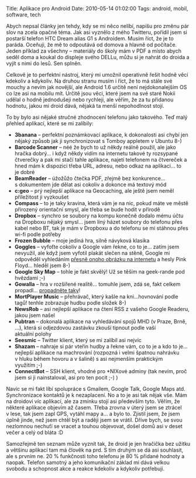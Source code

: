 Title: Aplikace pro Android
Date: 2010-05-14 01:02:00
Tags: android, mobil, software, tech

Abych nepsal články jen tehdy, kdy se mi něco nelíbí, napíšu pro
změnu pár slov na zcela opačné téma. Jak asi vyznělo z mého
Twitteru, pořídil jsem si postarší telefon HTC Dream alias G1
s Androidem. Musím říct, že je to paráda. Oceňuji, že mě to
odpoutává od domova a hlavně od počítače. Jeden příklad za
všechny – materiály do školy mám v PDF a místo abych seděl doma a
koukal do displeje svého DELLu, můžu si je nahrát do droida a vyjít
s nimi do lesů. Sen splněn.

Celkově je to perfektní nástroj, který mi umožnil operativně řešit
hodně věcí kdekoliv a kdykoliv. Na druhou stranu musím i říct, že
to má stále své mouchy a nevím jak novější, ale Android 1.6 určitě
není nejdokonalejším OS co lze asi na mobilu mít. Určitě jsou věci,
které jsem na své staré Nokii udělal o hodně jednodušeji nebo
rychleji, ale věřím, že za tu přidanou hodnotu, jakou mi droid
dává, nějaká ta menší nepohodlnost stojí.

To by bylo asi nějaké stručné zhodnocení telefonu jako takového.
Teď malý přehled aplikací, které se mi zalíbily:

-   **3banana** – perfektní poznámkovací aplikace, k dokonalosti
    asi chybí jen nějaký způsob jak ji synchronizovat s Tomboy appletem
    v Ubuntu 8-)
-   **Barcode Scanner** – néé že bych to už někdy reálně použil,
    ale jako hračka dobrý… i když někdy vidím na internetu takové ty
    rozsypané čtverečky a pak mi stačí tahle aplikace, najetí telefonem
    na čtvereček a hned mám k dispozici třeba URL, adresu, nebo odkaz
    na aplikaci… to je dobré
-   **BeamReader** – úžožůžo čtečka PDF, zřejmě bez konkurence…
    s dokumentem jde dělat asi cokoliv a dokonce má textový mód
-   **c:geo** – prý nejlepší aplikace na Geocaching, ale ještě jsem
    neměl příležitost ji vyzkoušet
-   **Compass** – to je taky kravina, která vám je na nic, pokud
    máte ve městě přirozený orientační smysl, ale třeba se bude hodit
    v přírodě
-   **Dropbox** – synchro se soubory na kompu konečně dodalo mému
    účtu na Dropboxu nějaký smysl… jsem líný házet soubory do telefonu
    přes kabel nebo BT, tak je mám v Dropboxu a do telefonu se mi
    stáhnou přes wi-fi podle potřeby
-   **Frozen Bubble** – moje jediná hra, silně návyková klasika
-   **Goggles** – vyfoťte cokoliv a Google vám řekne, co to je…
    zatím jsem nevyužil, ale když jsem vyfotil plakát slečen na stěně,
    Google mi odpověděl vyhledáním
    [přesně onoho obrázku na internetu](http://www.google.cz/images?q=pink+floyd+girls)
    a hesly Pink Floyd… hleděl jsem 8-)
-   **Google Sky Map** – tohle je fakt skvělý! Už se těším na
    geek-rande pod hvězdami ;-)
-   **Gowalla** – hra v rozšířené realitě… tomuhle jsem, zdá se,
    fakt celkem propadl…
    [propadněte taky](http://met.blog.root.cz/2010/05/05/pojdte-hrat-gowallu/)!
-   **MortPlayer Music** – přehrávač, který kašle na kni…hovnování
    podle tagů! tenhle zobrazuje hudbu podle složek 8-)
-   **NewsRob** – asi nejlepší aplikace na čtení RSS z vašeho
    Google Readeru, jakou jsem našel
-   **Pubtran** – dokonalá aplikace na vyhledávání spojů MHD
    (v Praze, Brně, …), která si odjezdovou zastávku zkouší tipnout
    podle vaší aktuální polohy
-   **Seesmic** – Twitter klient, který se mi zalíbil asi nejvíc
-   **Shazam** – nahraje si pár vteřin hudby a řekne vám, co to je
    a kdo to je… nejlepší aplikace na machrování (rozpozná i velmi
    špatnou nahrávku v hluku během hovoru a v šalině) s asi nejmenším
    praktickým využitím ;-)
-   **ConnectBot** – SSH klient, vhodné pro \*NIXové adminy (tak
    nevím, proč jsem si ji nainstaloval, asi pro ten pocit ;-) )

Navíc se mi fakt líbí spolupráce s Gmailem, Google Talk, Google
Maps atd. Synchronizace kontaktů je k nezaplacení. No a to je asi
tak nějak vše. Mám na droidovi víc aplikací, ale za zmínku stojí
asi především tyto. Věřím, že některé aplikace objevím až časem.
Třeba zrovna v úterý jsem se ztrácel v lese, tak jsem zapl GPS,
vytáhl mapy a… a bylo to. Zjistil jsem, že jsem úplně jinde, než
jsem chtěl být a raději jsem se vrátil. Dříve bych, se svou
nezlomnou nechuťí se vracet a touhou objevovat, došel domů asi
v deset večer a celý od bláta :D

Samozřejmě ten seznam může vyznít tak, že droid je jen hračička bez
užitku a většinu aplikací tam má člověk na prd. S tím druhým se dá
asi souhlasit, ale s prvním ne. 20 % funkčnosti toho telefonu je
80 % přidané hodnoty a naopak. Telefon samotný a jeho komunikační
základ mi dává velkou svobodu a schopnost akce a reakce kdekoliv a
kdykoliv potřebuji.